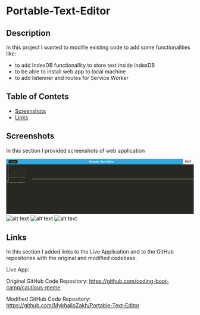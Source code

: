 # Portable-Text-Editor

## Description

In this project I wanted to modifie existing code to add some functionalities like:
- to add IndexDB functionallity to store text inside IndexDB
- to be able to install web app to local machine
- to add listenner and routes for Service Worker

## Table of Contets

- [Screenshots](#screenshots)
- [Links](#links)

## Screenshots

In this section I provided screenshots of web application

![alt text](assets/images/screenshot1.png "First Screenshot")
![alt text](assets/images/screenshot2.jpg "Second Screenshot")
![alt text](assets/images/screenshot3.jpg "Third Screenshot")
![alt text](assets/images/screenshot4.jpg "Fourth Screenshot")



## Links

In this section I added links to the Live Application  and to the GitHub repositories with the original  and modified codebase.

Live App:
    

Original GitHub Code Repository:
    https://github.com/coding-boot-camp/cautious-meme

Modified GitHub Code Repository:
    https://github.com/MykhailoZakh/Portable-Text-Editor